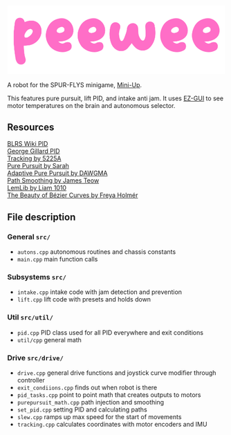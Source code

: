 ![](peewee.png) 

A robot for the SPUR-FLYS minigame, [Mini-Up](https://docs.google.com/document/d/1mCmWGhqI1ZUdg05hKQo3zhatCqkk73Puq9dKWE9Az7k/edit?usp=sharing). 

This features pure pursuit, lift PID, and intake anti jam.  It uses [EZ-GUI](https://github.com/EZ-Robotics/EZ-GUI) to see motor temperatures on the brain and autonomous selector. 

## Resources  
[BLRS Wiki PID](https://wiki.purduesigbots.com/software/control-algorithms/pid-controller)  
[George Gillard PID](https://georgegillard.com/resources/documents)  
[Tracking by 5225A](https://wiki.purduesigbots.com/software/odometry)  
[Pure Pursuit by Sarah](https://wiki.purduesigbots.com/software/control-algorithms/basic-pure-pursuit)  
[Adaptive Pure Pursuit by DAWGMA](https://www.chiefdelphi.com/t/paper-implementation-of-the-adaptive-pure-pursuit-controller/166552)  
[Path Smoothing by James Teow](https://medium.com/@jaems33/understanding-robot-motion-path-smoothing-5970c8363bc4)  
[LemLib by Liam 1010](https://github.com/LemLib/LemLib)  
[The Beauty of Bézier Curves by Freya Holmér](https://youtu.be/aVwxzDHniEw)

## File description

### General `src/`
 * `autons.cpp` autonomous routines and chassis constants
 * `main.cpp` main function calls

### Subsystems `src/`
 * `intake.cpp` intake code with jam detection and prevention
 * `lift.cpp` lift code with presets and holds down

### Util `src/util/`
 * `pid.cpp` PID class used for all PID everywhere and exit conditions
 * `util/cpp` general math

### Drive `src/drive/`
 * `drive.cpp` general drive functions and joystick curve modifier through controller
 * `exit_condiions.cpp` finds out when robot is there
 * `pid_tasks.cpp` point to point math that creates outputs to motors
 * `purepursuit_math.cpp` path injection and smoothing
 * `set_pid.cpp` setting PID and calculating paths
 * `slew.cpp` ramps up max speed for the start of movements
 * `tracking.cpp` calculates coordinates with motor encoders and IMU